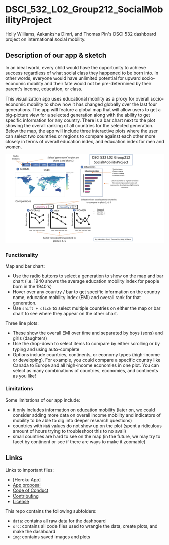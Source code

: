# DSCI_532_L02_Group212_SocialMobilityProject


Holly Williams, Aakanksha Dimri, and Thomas Pin's DSCI 532 dashboard project on international social mobility. 

## Description of our app & sketch 

In an ideal world, every child would have the opportunity to achieve success regardless of what social class they happened to be born into. In other words, everyone would have unlimited potential for upward socio-economic mobility and their fate would not be pre-determined by their parent's income, education, or class.  

This visualization app uses educational mobility as a proxy for overall socio-economic mobility to show how it has changed globally over the last four generations. The app will feature a global map that will allow users to get a big-picture view for a selected generation along with the ability to get specific information for any country. There is a bar chart next to the plot showing the overall ranking of all countries for the selected generation.  Below the map, the app will include three interactive plots where the user can select two countries or regions to compare against each other more closely in terms of overall education index, and education index for men and women.  

![](img/Dashboard_Schematic.jpg)

### Functionality

Map and bar chart:
- Use the radio buttons to select a generation to show on the map and bar chart (i.e. 1940 shows the average education mobility index for people born in the 1940's)
- Hover over any country / bar to get specific information on the country name, education mobility index (EMI) and overall rank for that generation.
- Use `shift + click` to select multiple countries on either the map or bar chart to see where they appear on the other chart.

Three line plots:
 - These show the overall EMI over time and separated by boys (sons) and girls (daughters)
 - Use the drop-down to select items to compare by either scrolling or by typing and using auto-complete
 - Options include countries, continents, or economy types (high-income or developing).  For example, you could compare a specific country like Canada to Europe and all high-income economies in one plot. You can select as many combinations of countries, economies, and continents as you like!

### Limitations

Some limitations of our app include:
 - it only includes information on education mobility (later on, we could consider adding more data on overall income mobility and indicators of mobility to be able to dig into deeper research questions)
 - countries with `NaN` values do not show up on the plot (spent a ridiculous amount of hours trying to troubleshoot this to no avail)
 - small countries are hard to see on the map (in the future, we may try to facet by continent or see if there are ways to make it zoomable)


## Links

Links to important files:
 - [Heroku App]
 - [App proposal](https://github.com/UBC-MDS/DSCI_532_L02_Group212_SocialMobilityProject/blob/master/proposal.md)
 - [Code of Conduct](https://github.com/UBC-MDS/DSCI_532_L02_Group212_SocialMobilityProject/blob/master/CODE_OF_CONDUCT.md)
 - [Contributing](https://github.com/UBC-MDS/DSCI_532_L02_Group212_SocialMobilityProject/blob/master/CONTRIBUTING.md)
 - [License](https://github.com/UBC-MDS/DSCI_532_L02_Group212_SocialMobilityProject/blob/master/LICENSE.md)

 This repo contains the following subfolders:
 - `data`: contains all raw data for the dashboard
 - `src`: contains all code files used to wrangle the data, create plots, and make the dashboard
 - `img`: contains saved images and plots


